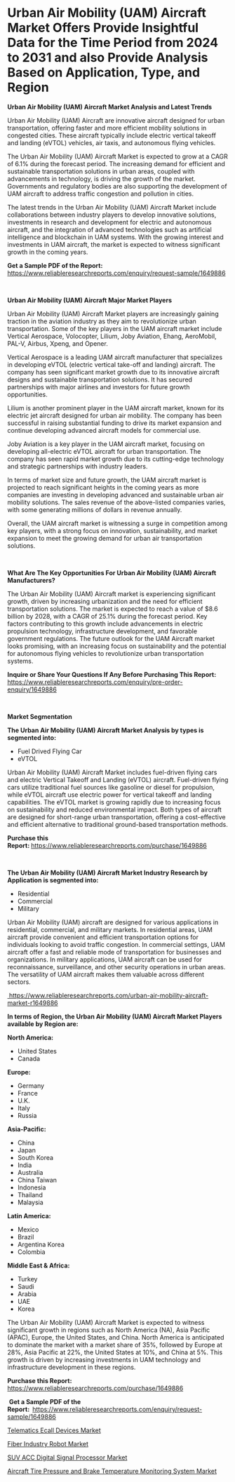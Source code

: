 <p><h1>Urban Air Mobility (UAM) Aircraft Market Offers Provide Insightful Data for the Time Period from 2024 to 2031 and also Provide Analysis Based on Application, Type, and Region</h1></p><p><strong>Urban Air Mobility (UAM) Aircraft Market Analysis and Latest Trends</strong></p>
<p><p>Urban Air Mobility (UAM) Aircraft are innovative aircraft designed for urban transportation, offering faster and more efficient mobility solutions in congested cities. These aircraft typically include electric vertical takeoff and landing (eVTOL) vehicles, air taxis, and autonomous flying vehicles.</p><p>The Urban Air Mobility (UAM) Aircraft Market is expected to grow at a CAGR of 6.1% during the forecast period. The increasing demand for efficient and sustainable transportation solutions in urban areas, coupled with advancements in technology, is driving the growth of the market. Governments and regulatory bodies are also supporting the development of UAM aircraft to address traffic congestion and pollution in cities.</p><p>The latest trends in the Urban Air Mobility (UAM) Aircraft Market include collaborations between industry players to develop innovative solutions, investments in research and development for electric and autonomous aircraft, and the integration of advanced technologies such as artificial intelligence and blockchain in UAM systems. With the growing interest and investments in UAM aircraft, the market is expected to witness significant growth in the coming years.</p></p>
<p><strong>Get a Sample PDF of the Report:&nbsp;</strong> <a href="https://www.reliableresearchreports.com/enquiry/request-sample/1649886">https://www.reliableresearchreports.com/enquiry/request-sample/1649886</a></p>
<p>&nbsp;</p>
<p><strong>Urban Air Mobility (UAM) Aircraft Major Market Players</strong></p>
<p><p>Urban Air Mobility (UAM) Aircraft Market players are increasingly gaining traction in the aviation industry as they aim to revolutionize urban transportation. Some of the key players in the UAM aircraft market include Vertical Aerospace, Volocopter, Lilium, Joby Aviation, Ehang, AeroMobil, PAL-V, Airbus, Xpeng, and Opener.</p><p>Vertical Aerospace is a leading UAM aircraft manufacturer that specializes in developing eVTOL (electric vertical take-off and landing) aircraft. The company has seen significant market growth due to its innovative aircraft designs and sustainable transportation solutions. It has secured partnerships with major airlines and investors for future growth opportunities.</p><p>Lilium is another prominent player in the UAM aircraft market, known for its electric jet aircraft designed for urban air mobility. The company has been successful in raising substantial funding to drive its market expansion and continue developing advanced aircraft models for commercial use.</p><p>Joby Aviation is a key player in the UAM aircraft market, focusing on developing all-electric eVTOL aircraft for urban transportation. The company has seen rapid market growth due to its cutting-edge technology and strategic partnerships with industry leaders.</p><p>In terms of market size and future growth, the UAM aircraft market is projected to reach significant heights in the coming years as more companies are investing in developing advanced and sustainable urban air mobility solutions. The sales revenue of the above-listed companies varies, with some generating millions of dollars in revenue annually.</p><p>Overall, the UAM aircraft market is witnessing a surge in competition among key players, with a strong focus on innovation, sustainability, and market expansion to meet the growing demand for urban air transportation solutions.</p></p>
<p>&nbsp;</p>
<p><strong>What Are The Key Opportunities For Urban Air Mobility (UAM) Aircraft Manufacturers?</strong></p>
<p><p>The Urban Air Mobility (UAM) Aircraft market is experiencing significant growth, driven by increasing urbanization and the need for efficient transportation solutions. The market is expected to reach a value of $8.6 billion by 2028, with a CAGR of 25.1% during the forecast period. Key factors contributing to this growth include advancements in electric propulsion technology, infrastructure development, and favorable government regulations. The future outlook for the UAM Aircraft market looks promising, with an increasing focus on sustainability and the potential for autonomous flying vehicles to revolutionize urban transportation systems.</p></p>
<p><strong>Inquire or Share Your Questions If Any Before Purchasing This Report:</strong> <a href="https://www.reliableresearchreports.com/enquiry/pre-order-enquiry/1649886">https://www.reliableresearchreports.com/enquiry/pre-order-enquiry/1649886</a></p>
<p>&nbsp;</p>
<p><strong>Market Segmentation</strong></p>
<p><strong>The Urban Air Mobility (UAM) Aircraft Market Analysis by types is segmented into:</strong></p>
<p><ul><li>Fuel Drived Flying Car</li><li>eVTOL</li></ul></p>
<p><p>Urban Air Mobility (UAM) Aircraft Market includes fuel-driven flying cars and electric Vertical Takeoff and Landing (eVTOL) aircraft. Fuel-driven flying cars utilize traditional fuel sources like gasoline or diesel for propulsion, while eVTOL aircraft use electric power for vertical takeoff and landing capabilities. The eVTOL market is growing rapidly due to increasing focus on sustainability and reduced environmental impact. Both types of aircraft are designed for short-range urban transportation, offering a cost-effective and efficient alternative to traditional ground-based transportation methods.</p></p>
<p><strong>Purchase this Report:&nbsp;</strong><a href="https://www.reliableresearchreports.com/purchase/1649886">https://www.reliableresearchreports.com/purchase/1649886</a></p>
<p>&nbsp;</p>
<p><strong>The Urban Air Mobility (UAM) Aircraft Market Industry Research by Application is segmented into:</strong></p>
<p><ul><li>Residential</li><li>Commercial</li><li>Military</li></ul></p>
<p><p>Urban Air Mobility (UAM) aircraft are designed for various applications in residential, commercial, and military markets. In residential areas, UAM aircraft provide convenient and efficient transportation options for individuals looking to avoid traffic congestion. In commercial settings, UAM aircraft offer a fast and reliable mode of transportation for businesses and organizations. In military applications, UAM aircraft can be used for reconnaissance, surveillance, and other security operations in urban areas. The versatility of UAM aircraft makes them valuable across different sectors.</p></p>
<p><a href="https://www.reliableresearchreports.com/urban-air-mobility-aircraft-market-r1649886">&nbsp;https://www.reliableresearchreports.com/urban-air-mobility-aircraft-market-r1649886</a></p>
<p><strong>In terms of Region, the Urban Air Mobility (UAM) Aircraft Market Players available by Region are:</strong></p>
<p>
    <p> <strong> North America: </strong>
        <ul>
            <li>United States</li>
            <li>Canada</li>
        </ul>
        </p> 
    <p> <strong> Europe: </strong>
        <ul>
            <li>Germany</li>
            <li>France</li>
            <li>U.K.</li>
            <li>Italy</li>
            <li>Russia</li>
        </ul>
        </p> 
    <p> <strong> Asia-Pacific: </strong>
        <ul>
            <li>China</li>
            <li>Japan</li>
            <li>South Korea</li>
            <li>India</li>
            <li>Australia</li>
            <li>China Taiwan</li>
            <li>Indonesia</li>
            <li>Thailand</li>
            <li>Malaysia</li>
        </ul>
        </p> 
    <p> <strong> Latin America: </strong>
        <ul>
            <li>Mexico</li>
            <li>Brazil</li>
            <li>Argentina Korea</li>
            <li>Colombia</li>
        </ul>
        </p> 
    <p> <strong> Middle East & Africa: </strong>
        <ul>
            <li>Turkey</li>
            <li>Saudi</li>
            <li>Arabia</li>
            <li>UAE</li>
            <li>Korea</li>
        </ul>
    </p>
    </p>
<p><p>The Urban Air Mobility (UAM) Aircraft Market is expected to witness significant growth in regions such as North America (NA), Asia Pacific (APAC), Europe, the United States, and China. North America is anticipated to dominate the market with a market share of 35%, followed by Europe at 28%, Asia Pacific at 22%, the United States at 10%, and China at 5%. This growth is driven by increasing investments in UAM technology and infrastructure development in these regions.</p></p>
<p><strong>Purchase this Report: </strong><a href="https://www.reliableresearchreports.com/purchase/1649886">https://www.reliableresearchreports.com/purchase/1649886</a></p>
<p>&nbsp;<strong>Get a Sample PDF of the Report:&nbsp;&nbsp;</strong><a href="https://www.reliableresearchreports.com/enquiry/request-sample/1649886">https://www.reliableresearchreports.com/enquiry/request-sample/1649886</a></p>
<p><strong></strong></p>
<p><p><a href="https://medium.com/@billyrice626/exploring-telematics-ecall-devices-market-dynamics-global-trends-and-future-growth-prospects-2024-eba42c813609">Telematics Ecall Devices Market</a></p><p><a href="https://github.com/francesprichey/Market-Research-Report-List-1/blob/main/fiber-industry-robot-market.md">Fiber Industry Robot Market</a></p><p><a href="https://medium.com/@babymorar/global-suv-acc-digital-signal-processor-market-exploring-market-share-market-trends-and-future-d53130519bea">SUV ACC Digital Signal Processor Market</a></p><p><a href="https://github.com/BeauGrant71/Market-Research-Report-List-1/blob/main/aircraft-tire-pressure-and-brake-temperature-monitoring-system-market.md">Aircraft Tire Pressure and Brake Temperature Monitoring System Market</a></p></p>